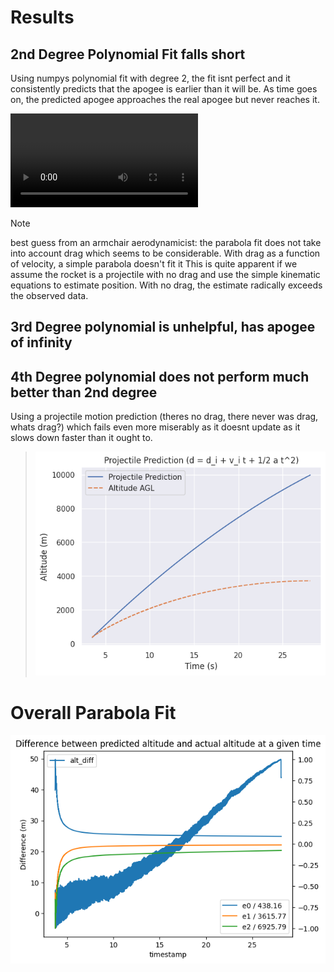 # Results


## 2nd Degree Polynomial Fit falls short
Using numpys polynomial fit with degree 2, the fit isnt perfect and it consistently predicts that the apogee is earlier than it will be. As time goes on, the predicted apogee approaches the real apogee but never reaches it.

![Video showing Parabola prediction falls short](ParabolaFallingShort.mp4)

> [!NOTE]  
> best guess from an armchair aerodynamicist: the parabola fit does not take into account drag which seems to be considerable. With drag as a function of velocity, a simple parabola doesn't fit it
> This is quite apparent if we assume the rocket is a projectile with no drag and use the simple kinematic equations to estimate position. With no drag, the estimate radically exceeds the observed data. 

## 3rd Degree polynomial is unhelpful, has apogee of infinity
## 4th Degree polynomial does not perform much better than 2nd degree


Using a projectile motion prediction (theres no drag, there never was drag, whats drag?) which fails even more miserably as it doesnt update as it slows down faster than it ought to. 
> ![Plot showing actual altitude compared to projectile prediction](ProjectileMotionIncorrect.png)


# Overall Parabola Fit

![alt text](image-1.png)